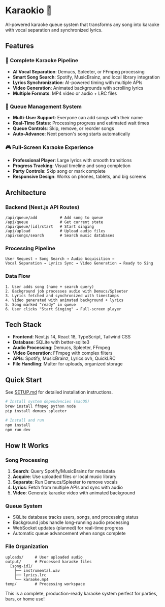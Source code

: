 # Karaokio 🎤

AI-powered karaoke queue system that transforms any song into karaoke with vocal separation and synchronized lyrics.

## Features

### 🎵 Complete Karaoke Pipeline
- **AI Vocal Separation**: Demucs, Spleeter, or FFmpeg processing
- **Smart Song Search**: Spotify, MusicBrainz, and local library integration
- **Lyrics Synchronization**: AI-powered timing with multiple APIs
- **Video Generation**: Animated backgrounds with scrolling lyrics
- **Multiple Formats**: MP4 video or audio + LRC files

### 👥 Queue Management System  
- **Multi-User Support**: Everyone can add songs with their name
- **Real-Time Status**: Processing progress and estimated wait times
- **Queue Controls**: Skip, remove, or reorder songs
- **Auto-Advance**: Next person's song starts automatically

### 🎮 Full-Screen Karaoke Experience
- **Professional Player**: Large lyrics with smooth transitions
- **Progress Tracking**: Visual timeline and song completion
- **Party Controls**: Skip song or mark complete
- **Responsive Design**: Works on phones, tablets, and big screens

## Architecture

### Backend (Next.js API Routes)
```
/api/queue/add          # Add song to queue
/api/queue              # Get current state  
/api/queue/[id]/start   # Start singing
/api/upload             # Upload audio files
/api/songs/search       # Search music databases
```

### Processing Pipeline
```
User Request → Song Search → Audio Acquisition → 
Vocal Separation → Lyrics Sync → Video Generation → Ready to Sing
```

### Data Flow
```
1. User adds song (name + search query)
2. Background job processes audio with Demucs/Spleeter
3. Lyrics fetched and synchronized with timestamps  
4. Video generated with animated background + lyrics
5. Song marked "ready" in queue
6. User clicks "Start Singing" → Full-screen player
```

## Tech Stack

- **Frontend**: Next.js 14, React 18, TypeScript, Tailwind CSS
- **Database**: SQLite with better-sqlite3
- **Audio Processing**: Demucs, Spleeter, FFmpeg  
- **Video Generation**: FFmpeg with complex filters
- **APIs**: Spotify, MusicBrainz, Lyrics.ovh, QuickLRC
- **File Handling**: Multer for uploads, organized storage

## Quick Start

See [SETUP.md](./SETUP.md) for detailed installation instructions.

```bash
# Install system dependencies (macOS)
brew install ffmpeg python node
pip install demucs spleeter

# Install and run
npm install
npm run dev
```

## How It Works

### Song Processing
1. **Search**: Query Spotify/MusicBrainz for metadata
2. **Acquire**: Use uploaded files or local music library
3. **Separate**: Run Demucs/Spleeter to remove vocals  
4. **Lyrics**: Fetch from multiple APIs and sync with audio
5. **Video**: Generate karaoke video with animated background

### Queue System
- SQLite database tracks users, songs, and processing status
- Background jobs handle long-running audio processing
- WebSocket updates (planned) for real-time progress
- Automatic queue advancement when songs complete

### File Organization
```
uploads/     # User uploaded audio
output/      # Processed karaoke files
  [song-id]/
    ├── instrumental.wav
    ├── lyrics.lrc  
    └── karaoke.mp4
temp/        # Processing workspace
```

This is a complete, production-ready karaoke system perfect for parties, bars, or home use!